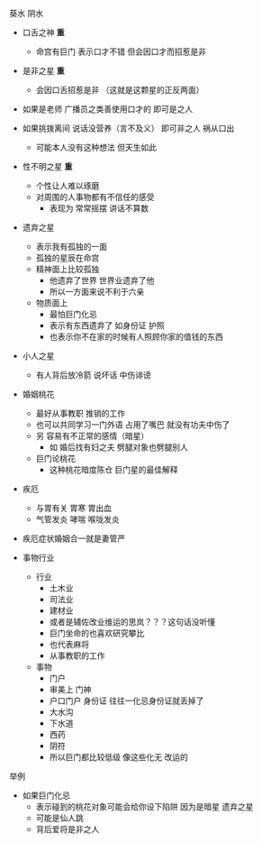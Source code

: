 葵水 阴水 
- 口舌之神 **重**
  - 命宫有巨门 表示口才不错 但会因口才而招惹是非
- 是非之星 **重**
  - 会因口舌招惹是非 （这就是这颗星的正反两面）
- 如果是老师 广播员之类善使用口才的 即可是之人
- 如果挑拨离间 说话没营养（言不及义） 即可非之人 祸从口出
  - 可能本人没有这种想法 但天生如此
- 性不明之星 **重**
  - 个性让人难以琢磨
  - 对周围的人事物都有不信任的感受
    - 表现为 常常摇摆 讲话不算数
- 遗弃之星
  - 表示我有孤独的一面
  - 孤独的星辰在命宫
  - 精神面上比较孤独
    - 他遗弃了世界 世界业遗弃了他 
    - 所以一方面来说不利于六亲
  - 物质面上
    - 最怕巨门化忌
    - 表示有东西遗弃了  如身份证 护照
    - 也表示你不在家的时候有人照顾你家的值钱的东西
- 小人之星
  - 有人背后放冷箭 说坏话 中伤诽谤



- 婚姻桃花
  - 最好从事教职 推销的工作
  - 也可以共同学习一门外语 占用了嘴巴 就没有功夫中伤了
  - 另 容易有不正常的感情（暗星）
    - 如 婚后找有妇之夫 劈腿对象也劈腿别人
  - 巨门论桃花 
      - 这种桃花暗度陈仓 巨门星的最佳解释

- 疾厄
  - 与胃有关 胃寒 胃出血
  - 气管发炎 哮喘 喉咙发炎

- 疾厄症状婚姻合一就是妻管严
- 事物行业
  - 行业
    - 土木业
    - 司法业
    - 建材业
    - 或者是辅佐改业维运的思岚？？？这句话没听懂
    - 巨门坐命的也喜欢研究攀比
    - 也代表麻将 
    - 从事教职的工作
  - 事物
    - 门户
    - 审美上 门神
    - 户口门户 身份证 往往一化忌身份证就丢掉了
    - 大水沟
    - 下水道
    - 西药
    - 阴符
    - 所以巨门都比较低级 像这些化无 改运的

举例
-   如果巨门化忌
    - 表示碰到的桃花对象可能会给你设下陷阱 因为是暗星 遗弃之星 
    - 可能是仙人跳
    - 背后爱将是非之人
